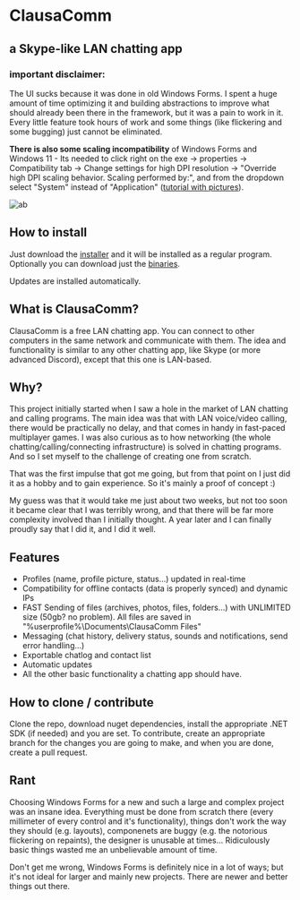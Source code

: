 # ClausaComm
## a Skype-like LAN chatting app
### important disclaimer:

The UI sucks because it was done in old Windows Forms. I spent a huge amount of time optimizing it and building abstractions to improve what should already been there in the framework, but it was a pain to work in it. Every little feature took hours of work and some things (like flickering and some bugging) just cannot be eliminated.

**There is also some scaling incompatibility** of Windows Forms and Windows 11 - Its needed to click right on the exe -> properties -> Compatibility tab -> Change settings for high DPI resolution -> "Override high DPI scaling behavior. Scaling performed by:", and from the dropdown select "System" instead of "Application" ([tutorial with pictures](https://thegeekpage.com/disable-display-scaling-on-high-dpi-settings/)).

![ab](https://user-images.githubusercontent.com/57546404/153777989-38f5bb60-687f-4936-88ec-42428c8f02c2.jpg)

## How to install
Just download the [installer](https://github.com/AspireOne/ClausaComm-Installer) and it will be installed as a regular program. Optionally you can download just the [binaries](https://github.com/AspireOne/ClausaComm/releases).

Updates are installed automatically.

## What is ClausaComm?
ClausaComm is a free LAN chatting app. You can connect to other computers in the same network and communicate with them. The idea and functionality is similar to any other chatting app, like Skype (or more advanced Discord), except that this one is LAN-based.

## Why?
This project initially started when I saw a hole in the market of LAN chatting and calling programs. The main idea was that with LAN voice/video calling, there would be practically no delay, and that comes in handy in fast-paced multiplayer games. I was also curious as to how networking (the whole chatting/calling/connecting infrastructure) is solved in chatting programs. And so I set myself to the challenge of creating one from scratch.

That was the first impulse that got me going, but from that point on I just did it as a hobby and to gain experience. So it's mainly a proof of concept :)

My guess was that it would take me just about two weeks, but not too soon it became clear that I was terribly wrong, and that there will be far more complexity involved than I initially thought. A year later and I can finally proudly say that I did it, and I did it well.

## Features
- Profiles (name, profile picture, status...) updated in real-time
- Compatibility for offline contacts (data is properly synced) and dynamic IPs
- FAST Sending of files (archives, photos, files, folders...) with UNLIMITED size (50gb? no problem). All files are saved in "%userprofile%\Documents\ClausaComm Files"
- Messaging (chat history, delivery status, sounds and notifications, send error handling...)
- Exportable chatlog and contact list
- Automatic updates
- All the other basic functionality a chatting app should have.

## How to clone / contribute
Clone the repo, download nuget dependencies, install the appropriate .NET SDK (if needed) and you are set. To contribute, create an appropriate branch for the changes you are going to make, and when you are done, create a pull request.

## Rant
Choosing Windows Forms for a new and such a large and complex project was an insane idea. Everything must be done from scratch there (every millimeter of every control and it's functionality), things don't work the way they should (e.g. layouts), componenets are buggy (e.g. the notorious flickering on repaints), the designer is unusable at times... Ridiculously basic things wasted me an unbelievable amount of time.

Don't get me wrong, Windows Forms is definitely nice in a lot of ways; but it's not ideal for larger and mainly new projects. There are newer and better things out there.
